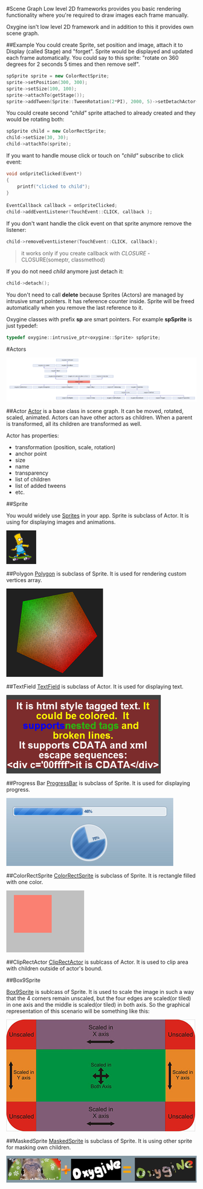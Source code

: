 #Scene Graph
Low level 2D frameworks provides you basic rendering functionality where you're required to draw images each frame manually.
 
Oxygine isn't low level 2D framework and in addition to this it provides own scene graph.

##Example
You could create Sprite, set position and image, attach it to Display (called Stage) and "forget". Sprite would be displayed and updated each frame automatically. You could say to this sprite: "rotate on 360 degrees for 2 seconds 5 times and then remove self".

```cpp
spSprite sprite = new ColorRectSprite;
sprite->setPosition(300, 300);
sprite->setSize(100, 100);
sprite->attachTo(getStage()); 
sprite->addTween(Sprite::TweenRotation(2*PI), 2000, 5)->setDetachActor(true);
```

You could create second *"child"* sprite attached to already created and they would be rotating both:

```cpp
spSprite child = new ColorRectSprite;
child->setSize(30, 30);
child->attachTo(sprite);
```

If you want to handle mouse click or touch on *"child"* subscribe to click event:

```cpp
void onSpriteClicked(Event*)
{
	printf("clicked to child");
}

EventCallback callback = onSpriteClicked;
child->addEventListener(TouchEvent::CLICK, callback );
```

If you don't want handle the click event on that sprite anymore remove the listener:

```cpp
child->removeEventListener(TouchEvent::CLICK, callback);
```
> it works only if you create callback with *CLOSURE* - CLOSURE(someptr, classmethod)

If you do not need *child* anymore just detach it:

```cpp
child->detach();
```

You don't need to call **delete** because Sprites (Actors) are managed by intrusive smart pointers. It has reference counter inside. Sprite will be freed automatically when you remove the last reference to it. 

Oxygine classes with prefix **sp** are smart pointers. For example **spSprite** is just typedef:

```cpp
typedef oxygine::intrusive_ptr<oxygine::Sprite> spSprite;
```

#Actors
 
![Actor inheritance](img/actor.png)
 
 

##Actor
[Actor](http://oxygine.org/doc/api/classoxygine_1_1_actor.html) is a base class in scene graph. 
It can be moved, rotated, scaled, animated. Actors can have other actors as children. When a parent is transformed, all its children are transformed as well.

Actor has properties:

- transformation (position, scale, rotation)
- anchor point
- size
- name
- transparency
- list of children
- list of added tweens 
- etc. 




##Sprite

You would widely use [Sprites](http://oxygine.org/doc/api/classoxygine_1_1_sprite.html) in your app.
Sprite is subclass of Actor. It is using for displaying images and animations.


![](img/sprite.png)

##Polygon
[Polygon](http://oxygine.org/doc/api/classoxygine_1_1_polygon.html) is subclass of Sprite. It is used for rendering custom vertices array.  

![](img/polygon.png)

##TextField
[TextField](http://oxygine.org/doc/api/classoxygine_1_1_text_field.html) is subclass of Actor. It is used for displaying text.

![](img/text.png)

##Progress Bar
[ProgressBar](http://oxygine.org/doc/api/classoxygine_1_1_progress_bar.html) is subclass of Sprite. It is used for displaying progress.

![](img/progressbar.png)

##ColorRectSprite
[ColorRectSprite](http://oxygine.org/doc/api/classoxygine_1_1_color_rect_sprite.html) is subclass of Sprite. It is rectangle filled with one color.

![](img/colorrect.png)

##ClipRectActor
[ClipRectActor](http://oxygine.org/doc/api/classoxygine_1_1_clip_rect_actor.html) is sublcass of Actor. It is used to clip area with children outside of actor's bound.

##Box9Sprite

[Box9Sprite](http://oxygine.org/doc/api/classoxygine_1_1_box9_sprite.html) is sublcass of Sprite. It is used to scale the image in such a way that the 4 corners remain unscaled, but the four edges are scaled(or tiled) in one axis and the middle is scaled(or tiled) in both axis. So the graphical representation of this scenario will be something like this:

![](img/box9sprite.jpg)


##MaskedSprite
[MaskedSprite](http://oxygine.org/doc/api/classoxygine_1_1_masked_sprite.html) is subclass of Sprite. It is using other sprite for masking own children.

![](img/mask.png)
